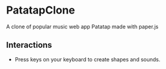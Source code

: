 # PatatapClone
A clone of popular music web app Patatap made with paper.js

## Interactions
* Press keys on your keyboard to create shapes and sounds.
